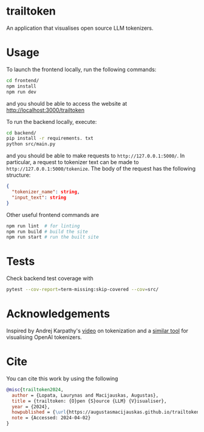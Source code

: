 # trailtoken

An application that visualises open source LLM tokenizers.


# Usage

To launch the frontend locally, run the following commands:
```bash
cd frontend/
npm install
npm run dev
```

and you should be able to access the website at [http://localhost:3000/trailtoken](http://localhost:3000/trailtoken)

To run the backend locally, execute:
```bash
cd backend/
pip install -r requirements. txt
python src/main.py
```

and you should be able to make requests to `http://127.0.0.1:5000/`. In particular, a request to tokenizer text can be made to `http://127.0.0.1:5000/tokenize`. The body of the request has the following structure:
```json
{
  "tokenizer_name": string,
  "input_text": string
}
```

Other useful frontend commands are
```bash
npm run lint  # for linting
npm run build # build the site
npm run start # run the built site
```

# Tests

Check backend test coverage with
```bash
pytest --cov-report=term-missing:skip-covered --cov=src/
```

# Acknowledgements

Inspired by Andrej Karpathy's [video](https://www.youtube.com/watch?v=zduSFxRajkE) on tokenization and a [similar tool](https://tiktokenizer.vercel.app/) for visualising OpenAI tokenizers.

# Cite

You can cite this work by using the following
```bibtex
@misc{trailtoken2024,
  author = {Lopata, Laurynas and Macijauskas, Augustas},
  title = {trailtoken: {O}pen {S}ource {LLM} {V}isualiser},
  year = {2024},
  howpublished = {\url{https://augustasmacijauskas.github.io/trailtoken/}},
  note = {Accessed: 2024-04-02}
}
```
